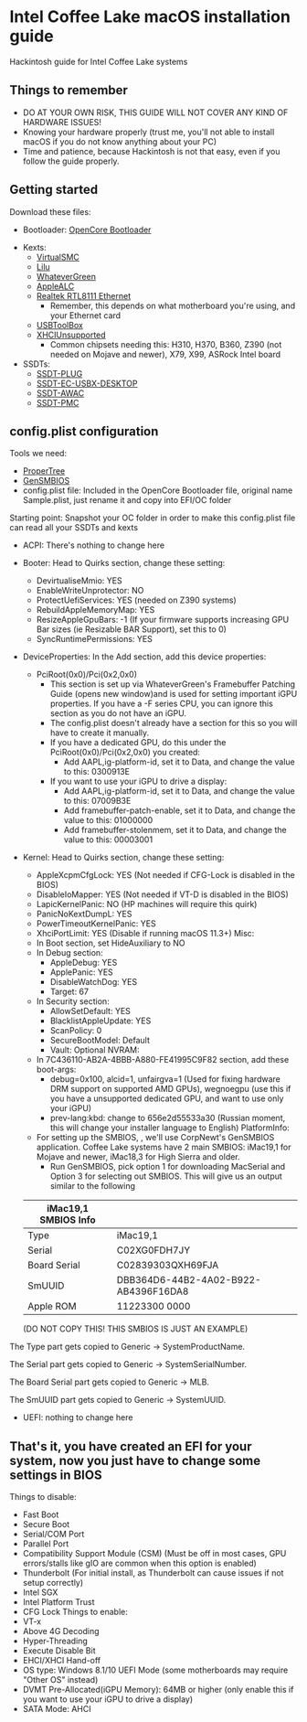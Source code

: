 # Intel Coffee Lake macOS installation guide
Hackintosh guide for Intel Coffee Lake systems
## Things to remember
+ DO AT YOUR OWN RISK, THIS GUIDE WILL NOT COVER ANY KIND OF HARDWARE ISSUES!
+ Knowing your hardware properly (trust me, you'll not able to install macOS if you do not know anything about your PC)
+ Time and patience, because Hackintosh is not that easy, even if you follow the guide properly.

## Getting started
Download these files:
- Bootloader: [OpenCore Bootloader](https://github.com/acidanthera/OpenCorePkg/releases)
+ Kexts:
  - [VirtualSMC](https://github.com/acidanthera/VirtualSMC/releases)
  - [Lilu](https://github.com/acidanthera/Lilu/releases)
  - [WhateverGreen](https://github.com/acidanthera/WhateverGreen/releases)
  - [AppleALC](https://github.com/acidanthera/AppleALC/releases)
  - [Realtek RTL8111 Ethernet](https://github.com/Mieze/RTL8111_driver_for_OS_X/releases)
    - Remember, this depends on what motherboard you're using, and your Ethernet card
  - [USBToolBox](https://github.com/USBToolBox/kext/releases/tag)
  - [XHCIUnsupported](https://github.com/RehabMan/OS-X-USB-Inject-All)
    - Common chipsets needing this: H310, H370, B360, Z390 (not needed on Mojave and newer), X79, X99, ASRock Intel board
 + SSDTs:
    - [SSDT-PLUG](https://github.com/dortania/Getting-Started-With-ACPI/blob/master/extra-files/compiled/SSDT-PLUG-DRTNIA.aml)
    - [SSDT-EC-USBX-DESKTOP](https://github.com/dortania/Getting-Started-With-ACPI/blob/master/extra-files/compiled/SSDT-EC-USBX-DESKTOP.aml)
    - [SSDT-AWAC](https://github.com/dortania/Getting-Started-With-ACPI/blob/master/extra-files/compiled/SSDT-AWAC.aml)
    - [SSDT-PMC](https://github.com/dortania/Getting-Started-With-ACPI/blob/master/extra-files/compiled/SSDT-PMC.aml)

## config.plist configuration
Tools we need:
- [ProperTree](https://github.com/corpnewt/ProperTree)
- [GenSMBIOS](https://github.com/corpnewt/GenSMBIOS)
- config.plist file: Included in the OpenCore Bootloader file, original name Sample.plist, just rename it and copy into EFI/OC folder

Starting point:
Snapshot your OC folder in order to make this config.plist file can read all your SSDTs and kexts

- ACPI: There's nothing to change here
- Booter: Head to Quirks section, change these setting:
  + DevirtualiseMmio: YES
  + EnableWriteUnprotector: NO
  + ProtectUefiServices: YES (needed on Z390 systems)
  + RebuildAppleMemoryMap: YES
  + ResizeAppleGpuBars: -1 (If your firmware supports increasing GPU Bar sizes (ie Resizable BAR Support), set this to 0)
  + SyncRuntimePermissions: YES
- DeviceProperties: In the Add section, add this device properties:
  + PciRoot(0x0)/Pci(0x2,0x0)
    - This section is set up via WhateverGreen's Framebuffer Patching Guide (opens new window)and is used for setting important iGPU properties. If you have a -F series CPU, you can ignore this section as you do not have an iGPU.
    - The config.plist doesn't already have a section for this so you will have to create it manually.
    - If you have a dedicated GPU, do this under the PciRoot(0x0)/Pci(0x2,0x0) you created:
      - Add AAPL,ig-platform-id, set it to Data, and change the value to this: 0300913E
    - If you want to use your iGPU to drive a display:
      - Add AAPL,ig-platform-id, set it to Data, and change the value to this: 07009B3E
      - Add framebuffer-patch-enable, set it to Data, and change the value to this: 01000000
      - Add framebuffer-stolenmem, set it to Data, and change the value to this: 	00003001
- Kernel: Head to Quirks section, change these setting:
  + AppleXcpmCfgLock: YES (Not needed if CFG-Lock is disabled in the BIOS)
  + DisableIoMapper: YES (Not needed if VT-D is disabled in the BIOS)
  + LapicKernelPanic: NO (HP machines will require this quirk)
  + PanicNoKextDumpL: YES
  + PowerTimeoutKernelPanic: YES
  + XhciPortLimit: YES (Disable if running macOS 11.3+)
Misc: 
  + In Boot section, set HideAuxiliary to NO
  + In Debug section:
    + AppleDebug: YES
    + ApplePanic: YES
    + DisableWatchDog: YES
    + Target: 67
  + In Security section:
    + AllowSetDefault: YES
    + BlacklistAppleUpdate: YES
    + ScanPolicy: 0
    + SecureBootModel: Default
    + Vault: Optional
NVRAM:
  + In 7C436110-AB2A-4BBB-A880-FE41995C9F82 section, add these boot-args:
    + debug=0x100, alcid=1, unfairgva=1 (Used for fixing hardware DRM support on supported AMD GPUs), wegnoegpu (use this if you have a unsupported dedicated GPU, and want to use only your iGPU)
    + prev-lang:kbd: change to 656e2d55533a30 (Russian moment, this will change your installer language to English)
PlatformInfo:
  + For setting up the SMBIOS, , we'll use CorpNewt's GenSMBIOS application. Coffee Lake systems have 2 main SMBIOS: iMac19,1 for Mojave and newer, iMac18,3 for High Sierra and older.
    - Run GenSMBIOS, pick option 1 for downloading MacSerial and Option 3 for selecting out SMBIOS. This will give us an output similar to the following
  
  | iMac19,1 SMBIOS Info |                                      |  
  | ---------------------| -------------------------------------|
  | Type                 | iMac19,1                             |
  | Serial               | C02XG0FDH7JY                         |
  | Board Serial         | C02839303QXH69FJA                    |
  | SmUUID               | DBB364D6-44B2-4A02-B922-AB4396F16DA8 |
  | Apple ROM            | 11223300 0000                        |
  
  (DO NOT COPY THIS! THIS SMBIOS IS JUST AN EXAMPLE)

The Type part gets copied to Generic -> SystemProductName.

The Serial part gets copied to Generic -> SystemSerialNumber.

The Board Serial part gets copied to Generic -> MLB.

The SmUUID part gets copied to Generic -> SystemUUID.

- UEFI: nothing to change here

## That's it, you have created an EFI for your system, now you just have to change some settings in BIOS
Things to disable:
  - Fast Boot
  - Secure Boot
  - Serial/COM Port
  - Parallel Port
  - Compatibility Support Module (CSM) (Must be off in most cases, GPU errors/stalls like gIO are common when this option is enabled)
  - Thunderbolt (For initial install, as Thunderbolt can cause issues if not setup correctly)
  - Intel SGX
  - Intel Platform Trust
  - CFG Lock
Things to enable:
- VT-x
- Above 4G Decoding
- Hyper-Threading
- Execute Disable Bit
- EHCI/XHCI Hand-off
- OS type: Windows 8.1/10 UEFI Mode (some motherboards may require "Other OS" instead)
- DVMT Pre-Allocated(iGPU Memory): 64MB or higher (only enable this if you want to use your iGPU to drive a display)
- SATA Mode: AHCI
